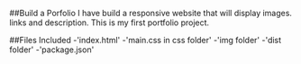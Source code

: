 ##Build a Porfolio
I have build a responsive website that will display images. links and description. This is my first portfolio project.

##Files Included
-'index.html'
-'main.css in css folder'
-'img folder'
-'dist folder'
-'package.json'
